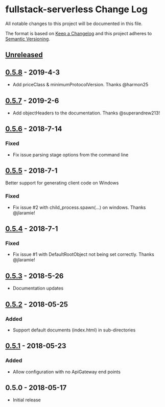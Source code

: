 # fullstack-serverless Change Log

All notable changes to this project will be documented in this file.

The format is based on [Keep a Changelog](https://keepachangelog.com/en/1.0.0/)
and this project adheres to [Semantic Versioning](https://semver.org/spec/v2.0.0.html).

## [Unreleased]

## [0.5.8] - 2019-4-3
- Add priceClass & minimumProtocolVersion. Thanks @harmon25

## [0.5.7] - 2019-2-6
- Add objectHeaders to the documentation. Thanks @superandrew213!

## [0.5.6] - 2018-7-14

### Fixed
- Fix issue parsing stage options from the command line

## [0.5.5] - 2018-7-1

Better support for generating client code on Windows

### Fixed
- Fix issue #2 with child_process.spawn(...) on windows. Thanks @jlaramie!

## [0.5.4] - 2018-7-1

### Fixed
- Fix issue #1 with DefaultRootObject not being set correctly. Thanks @jlaramie!

## [0.5.3] - 2018-5-26
- Documentation updates

## [0.5.2] - 2018-05-25

### Added
- Support default documents (index.html) in sub-directories

## [0.5.1] - 2018-05-23

### Added
- Allow configuration with no ApiGateway end points

## 0.5.0 - 2018-05-17

- Initial release

[Unreleased]: https://github.com/MadSkills-io/fullstack-serverless/compare/v0.5.8...HEAD
[0.5.8]: https://github.com/MadSkills-io/fullstack-serverless/compare/v0.5.7...v0.5.8
[0.5.7]: https://github.com/MadSkills-io/fullstack-serverless/compare/v0.5.6...v0.5.7
[0.5.6]: https://github.com/MadSkills-io/fullstack-serverless/compare/v0.5.5...v0.5.6
[0.5.5]: https://github.com/MadSkills-io/fullstack-serverless/compare/v0.5.4...v0.5.5
[0.5.4]: https://github.com/MadSkills-io/fullstack-serverless/compare/v0.5.3...v0.5.4
[0.5.3]: https://github.com/MadSkills-io/fullstack-serverless/compare/v0.5.2...v0.5.3
[0.5.2]: https://github.com/MadSkills-io/fullstack-serverless/compare/v0.5.1...v0.5.2
[0.5.1]: https://github.com/MadSkills-io/fullstack-serverless/compare/v0.5.0...v0.5.1